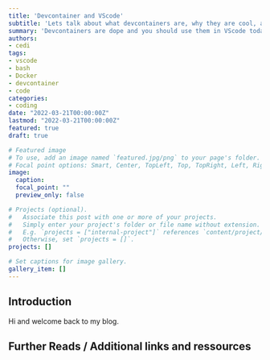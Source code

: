 ```yaml
---
title: 'Devcontainer and VScode'
subtitle: 'Lets talk about what devcontainers are, why they are cool, and why you should start using them today'
summary: 'Devcontainers are dope and you should use them in VScode today!'
authors:
- cedi
tags:
- vscode
- bash
- Docker
- devcontainer
- code
categories:
- coding
date: "2022-03-21T00:00:00Z"
lastmod: "2022-03-21T00:00:00Z"
featured: true
draft: true

# Featured image
# To use, add an image named `featured.jpg/png` to your page's folder.
# Focal point options: Smart, Center, TopLeft, Top, TopRight, Left, Right, BottomLeft, Bottom, BottomRight
image:
  caption: 
  focal_point: ""
  preview_only: false

# Projects (optional).
#   Associate this post with one or more of your projects.
#   Simply enter your project's folder or file name without extension.
#   E.g. `projects = ["internal-project"]` references `content/project/deep-learning/index.md`.
#   Otherwise, set `projects = []`.
projects: []

# Set captions for image gallery.
gallery_item: []
---
```




## Introduction

Hi and welcome back to my blog.


## Further Reads / Additional links and ressources


